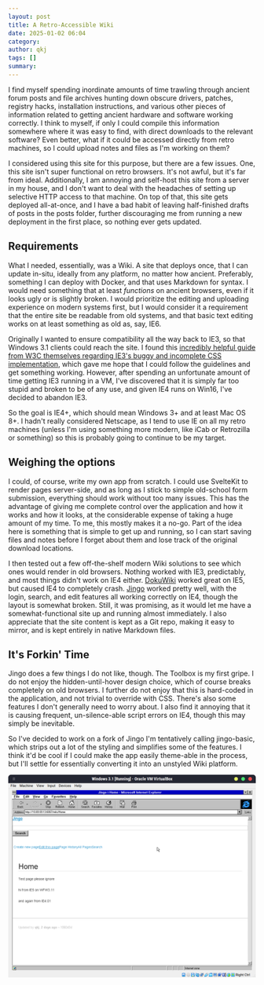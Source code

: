 ```yaml
---
layout: post
title: A Retro-Accessible Wiki
date: 2025-01-02 06:04
category: 
author: qkj
tags: []
summary: 
---
```


I find myself spending inordinate amounts of time trawling through ancient forum posts and file archives hunting down obscure drivers, patches, registry hacks, installation instructions, and various other pieces of information related to getting ancient hardware and software working correctly. I think to myself, if only I could compile this information somewhere where it was easy to find, with direct downloads to the relevant software? Even better, what if it could be accessed directly from retro machines, so I could upload notes and files as I'm working on them? 

I considered using this site for this purpose, but there are a few issues. One, this site isn't super functional on retro browsers. It's not awful, but it's far from ideal. Additionally, I am annoying and self-host this site from a server in my house, and I don't want to deal with the headaches of setting up selective HTTP access to that machine. On top of that, this site gets deployed all-at-once, and I have a bad habit of leaving half-finished drafts of posts in the posts folder, further discouraging me from running a new deployment in the first place, so nothing ever gets updated.

## Requirements

What I needed, essentially, was a Wiki. A site that deploys once, that I can update in-situ, ideally from any platform, no matter how ancient. Preferably, something I can deploy with Docker, and that uses Markdown for syntax. I would need something that at least *functions* on ancient browsers, even if it looks ugly or is slightly broken. I would prioritize the editing and uploading experience on modern systems first, but I would consider it a requirement that the entire site be readable from old systems, and that basic text editing works on at least something as old as, say, IE6.

Originally I wanted to ensure compatibility all the way back to IE3, so that Windows 3.1 clients could reach the site. I found this [incredibly helpful guide from W3C themselves regarding IE3's buggy and incomplete CSS implementation](https://www.w3.org/Style/CSS/msie/), which gave me hope that I could follow the guidelines and get something working. However, after spending an unfortunate amount of time getting IE3 running in a VM, I've discovered that it is simply far too stupid and broken to be of any use, and given IE4 runs on Win16, I've decided to abandon IE3. 

So the goal is IE4+, which should mean Windows 3+ and at least Mac OS 8+. I hadn't really considered Netscape, as I tend to use IE on all my retro machines (unless I'm using something more modern, like iCab or Retrozilla or something) so this is probably going to continue to be my target.

## Weighing the options

I could, of course, write my own app from scratch. I could use SvelteKit to render pages server-side, and as long as I stick to simple old-school form submission, everything should work without too many issues. This has the advantage of giving me complete control over the application and how it works and how it looks, at the considerable expense of taking a huge amount of my time. To me, this mostly makes it a no-go. Part of the idea here is something that is simple to get up and running, so I can start saving files and notes before I forget about them and lose track of the original download locations.

I then tested out a few off-the-shelf modern Wiki solutions to see which ones would render in old browsers. Nothing worked with IE3, predictably, and most things didn't work on IE4 either. [DokuWiki](https://dokuwiki.org) worked great on IE5, but caused IE4 to completely crash. [Jingo](https://github.com/claudioc/jingo) worked pretty well, with the login, search, and edit features all working correctly on IE4, though the layout is somewhat broken. Still, it was promising, as it would let me have a somewhat-functional site up and running almost immediately. I also appreciate that the site content is kept as a Git repo, making it easy to mirror, and is kept entirely in native Markdown files.

## It's Forkin' Time

Jingo does a few things I do not like, though. The Toolbox is my first gripe. I do not enjoy the hidden-until-hover design choice, which of course breaks completely on old browsers. I further do not enjoy that this is hard-coded in the application, and not trivial to override with CSS. There's also some features I don't generally need to worry about. I also find it annoying that it is causing frequent, un-silence-able script errors on IE4, though this may simply be inevitable.

So I've decided to work on a fork of Jingo I'm tentatively calling jingo-basic, which strips out a lot of the styling and simplifies some of the features. I think it'd be cool if I could make the app easily theme-able in the process, but I'll settle for essentially converting it into an unstyled Wiki platform.

![Jingo on IE4 on WfW 3.11](/archive/wiki/jingo-ie4.png)